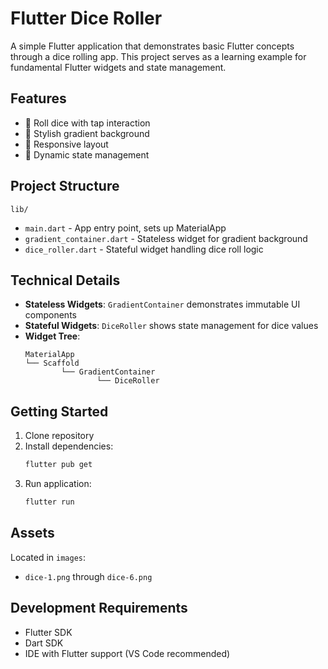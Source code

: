 # Flutter Dice Roller

A simple Flutter application that demonstrates basic Flutter concepts through a dice rolling app. This project serves as a learning example for fundamental Flutter widgets and state management.

## Features

* 🎲 Roll dice with tap interaction
* 🎨 Stylish gradient background
* 📱 Responsive layout
* 🔄 Dynamic state management

## Project Structure

```lib/```
* `main.dart` - App entry point, sets up MaterialApp
* `gradient_container.dart` - Stateless widget for gradient background
* `dice_roller.dart` - Stateful widget handling dice roll logic

## Technical Details

* **Stateless Widgets**: `GradientContainer` demonstrates immutable UI components
* **Stateful Widgets**: `DiceRoller` shows state management for dice values
* **Widget Tree**: 
    ```
    MaterialApp
    └── Scaffold
            └── GradientContainer
                    └── DiceRoller
    ```

## Getting Started

1. Clone repository
2. Install dependencies:
     ```bash
     flutter pub get
     ```
3. Run application:
     ```bash
     flutter run
     ```

## Assets

Located in `images`:
* `dice-1.png` through `dice-6.png`

## Development Requirements

* Flutter SDK
* Dart SDK
* IDE with Flutter support (VS Code recommended)